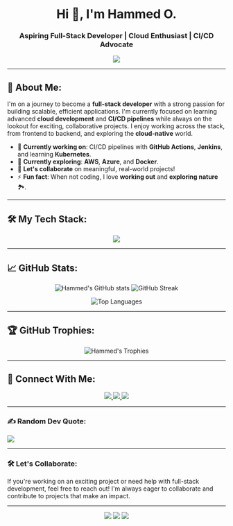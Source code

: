 <h1 align="center">Hi 👋, I'm Hammed O.</h1>
<h3 align="center">Aspiring Full-Stack Developer | Cloud Enthusiast | CI/CD Advocate</h3>

<p align="center">
  <img src="https://readme-typing-svg.herokuapp.com?color=%2336BCF7&size=22&center=true&vCenter=true&width=600&lines=Welcome+to+my+GitHub+Profile!;Full-Stack+Developer+in+Progress;Always+learning+new+technologies;Let%27s+collaborate+on+cool+projects!+%F0%9F%92%BB">
</p>

---

## 🚀 About Me:
I'm on a journey to become a **full-stack developer** with a strong passion for building scalable, efficient applications. I'm currently focused on learning advanced **cloud development** and **CI/CD pipelines** while always on the lookout for exciting, collaborative projects. I enjoy working across the stack, from frontend to backend, and exploring the **cloud-native** world.

- 🔭 **Currently working on**: CI/CD pipelines with **GitHub Actions**, **Jenkins**, and learning **Kubernetes**.
- 🌱 **Currently exploring**: **AWS**, **Azure**, and **Docker**.
- 🤝 **Let's collaborate** on meaningful, real-world projects!
- ⚡ **Fun fact**: When not coding, I love **working out** and **exploring nature** 🏞️.

---

## 🛠️ My Tech Stack:
<p align="center">
  <img src="https://skillicons.dev/icons?i=js,java,html,css,bootstrap,dotnet,graphql,postgres,mysql,mongodb,py,powershell,git,github,kubernetes,postman,vscode,linux,windows,bash&theme=light"/>
</p>

---

## 📈 GitHub Stats:
<p align="center">
  <img src="https://github-readme-stats.vercel.app/api?username=hammediora&show_icons=true&theme=radical&hide_border=true" alt="Hammed's GitHub stats"/>
  <img src="https://github-readme-streak-stats.herokuapp.com?user=hammediora&theme=radical&hide_border=true" alt="GitHub Streak"/>
</p>
<p align="center">
  <img src="https://github-readme-stats.vercel.app/api/top-langs/?username=hammediora&layout=compact&theme=radical&hide_border=true" alt="Top Languages"/>
</p>

---

## 🏆 GitHub Trophies:
<p align="center">
  <img src="https://github-profile-trophy.vercel.app/?username=hammediora&theme=radical&no-bg=true&no-frame=true&margin-w=4" alt="Hammed's Trophies"/>
</p>

---

## 🔗 Connect With Me:
<p align="center">
  <a href="https://www.linkedin.com/in/your-profile/" target="_blank">
    <img src="https://img.shields.io/badge/LinkedIn-%230077B5.svg?style=for-the-badge&logo=linkedin&logoColor=white"/>
  </a>
  <a href="https://twitter.com/your-profile" target="_blank">
    <img src="https://img.shields.io/badge/Twitter-%231DA1F2.svg?style=for-the-badge&logo=twitter&logoColor=white"/>
  </a>
  <a href="mailto:youremail@example.com" target="_blank">
    <img src="https://img.shields.io/badge/Email-D14836?style=for-the-badge&logo=gmail&logoColor=white"/>
  </a>
</p>

---

### ✍️ Random Dev Quote:
![](https://quotes-github-readme.vercel.app/api?type=horizontal&theme=radical)

---

### 🛠️ Let's Collaborate:
If you're working on an exciting project or need help with full-stack development, feel free to reach out! I'm always eager to collaborate and contribute to projects that make an impact. 

---

<p align="center">
  <img src="https://forthebadge.com/images/badges/built-with-love.svg"/>
  <img src="https://forthebadge.com/images/badges/made-with-markdown.svg"/>
  <img src="https://forthebadge.com/images/badges/open-source.svg"/>
</p>
